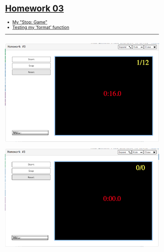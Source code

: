 # [Homework 03](https://github.com/20awesome/VladBolibruk_MA2018Python/issues/4)
* [My "Stop: Game"](https://py3.codeskulptor.org/#user302_xcV1AoiZj2w2Tfc_14.py)
* [Testing my 'format' function](https://py3.codeskulptor.org/#user302_nZ8mf921mU_1.py)

----

![alt text](Screen_Shot_1.png "RPSLS")
----

![alt text](Screen_Shot_2.png "RPSLS")
